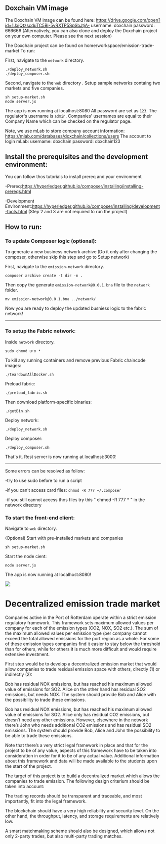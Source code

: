 ## Doxchain VM image
The Doxchain VM image can be found here: https://drive.google.com/open?id=1JxjQtzscduTC5Bj-5vRXTP5SpSbJtjA-
username: doxchain
password: 666666
(Alternatively, you can also clone and deploy the Doxchain project on your own computer. Please see the next session)

The Doxchain project can be found on home/workspace/emission-trade-market
To run:

First, navigate to the ```network``` directory.
```
./deploy_network.sh
./deploy_composer.sh 
```
Second, navigate to the ```web``` directory . Setup sample networks containg two markets and five companies.
```
sh setup-market.sh
node server.js
```
The app is now running at localhost:8080
All password are set as ```123```. The regulator's username is ```admin```. Companies' usernames are equal to their Company Name which can be checked on the regulator page.

Note, we use mLab to store company account information: https://mlab.com/databases/doxchain/collections/users 
The account to login mLab:
username: doxchain
password: doxchain123

## Install the prerequisites and the development environment:

You can follow thos tutorials to install prereq and your environment

-Prereq:https://hyperledger.github.io/composer/installing/installing-prereqs.html

-Development Environment:https://hyperledger.github.io/composer/installing/development-tools.html (Step 2 and 3 are not required to run the project)


## How to run:

### To update Composer logic (optional):
To generate a new business network archive (Do it only after changing the composer, otherwise skip this step and go to Setup network)

First, navigate to the ```emission-network``` directory.
```
composer archive create -t dir -n .
```
Then copy the generate  ```emission-network@0.0.1.bna``` file to the  ```network ``` folder.
```
mv emission-network@0.0.1.bna ../network/
```
Now you are ready to deploy the updated busniess logic to the fabric network!

-------------------------------------------------------------------------

### To setup the Fabric network: 


Inside ```network``` directory.
```
sudo chmod u+x *
```

To kill any running containers and remove previous Fabric chaincode images: 
```
./teardownAllDocker.sh
```
Preload fabric:
```
./preload_fabric.sh
```
Then download platform-specific binaries:
```
./getBin.sh
```
Deploy network:
```
./deploy_network.sh
```
Deploy composer:
```
./deploy_composer.sh 
```
That's it. Rest server is now running at localhost:3000!

--------------------------------------------------------------------------

Some errors can be resolved as follow:

  -try to use sudo before to run a script
  
  -if you can't access card files:
    ```
    chmod -R 777 ~/.composer
    ```
    
  -if you still cannot access thos files try this " chmod -R 777 * " in the network directory
 

### To start the front-end client:
Navigate to ```web``` directory.

(Optional) Start with pre-installed markets and companies
```
sh setup-market.sh
```

Start the node cient:
```
node server.js
```
The app is now running at localhost:8080!

![](https://github.com/Gabbe1993/emission-trade-market/blob/master/img/web.png)
# Decentralized emission trade market

Companies active in the Port of Rotterdam operate within a strict emission regulatory framework. This framework sets maximum allowed values per company for each of the emission types (CO2, NOX, SO2 etc.). The sum of the maximum allowed values per emission type /per company cannot exceed the total allowed emissions for the port region as a whole. For some of these emission types companies find it easier to stay below the threshold than for others, while for others it is much more difficult and would require extensive investment.

First step would be to develop a decentralized emission market that would allow companies to trade residual emission space with others, directly (1) or indirectly (2):

Bob has residual NOX emissions, but has reached his maximum allowed value of emissions for SO2. Alice on the other hand has residual SO2 emissions, but needs NOX. The system should provide Bob and Alice with the possibility to trade these emissions.

Bob has residual NOX emissions, but has reached his maximum allowed value of emissions for SO2. Alice only has residual CO2 emissions, but doesn’t need any other emissions. However, elsewhere in the network there’s John who needs additional CO2 emissions and has residual SO2 emissions. The system should provide Bob, Alice and John the possibility to be able to trade these emissions.

Note that there’s a very strict legal framework in place and that for the project to be of any value, aspects of this framework have to be taken into consideration in order for it to be of any actual value. Additional information about this framework and data will be made available to the students upon the start of the project.

The target of this project is to build a decentralized market which allows the companies to trade emission. The following design criterium should be taken into account:

The trading records should be transparent and traceable, and most importantly, fit into the legal framework.

The blockchain should have a very high reliability and security level. On the other hand, the throughput, latency, and storage requirements are relatively low.

A smart matchmaking scheme should also be designed, which allows not only 2-party trades, but also multi-party trading matches.
